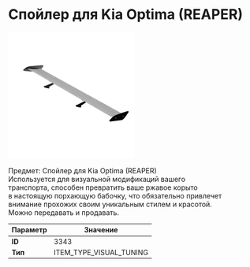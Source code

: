 # Спойлер для Kia Optima (REAPER)

![Item Image](../img/3343.webp?raw=true)

Предмет: Спойлер для Kia Optima (REAPER)<br>Используется для визуальной модификаций вашего<br>транспорта, способен превратить ваше ржавое корыто<br>в настоящую порхающую бабочку, что обязательно привлечет<br>внимание прохожих своим уникальным стилем и красотой.<br>Можно передавать и продавать.


| Параметр | Значение |
|----------|----------|
| **ID** | 3343 |
| **Тип** | ITEM_TYPE_VISUAL_TUNING |

